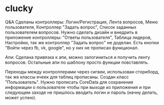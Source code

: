 # clucky
Q&amp;A
Сделаны контроллеры: Логин/Регистрация, Лента вопросов, Меню пользователя, Контроллер "Задать вопрос", Список заданных пользователем вопросов.
Нужно сделать дизайн и внедрить в приложение контроллеры: "Ответы пользователя", Таблица лидеров, Настройки, так же контроллер "Задать вопрос" не доделан.
Есть кнопки "Войти через fb, vk, google", но у них не прописан функционал.

Апи:
Сделана привязка к апи, можно залогиниться и получить ленту вопросов. Остальные апи по шаблону просто функции повставлять.

Переходы между контроллерами через сигвеи, использован сториборд, так же классы ячеек для таблиц прописаны. Создан класс "Пользователь". 
Нужно прописать CoreData для сохранения информации о пользователе чтобы при выходе из приложения и при следующем заходе не пришлось вводить логин и пароль (начну делать, может успею).
